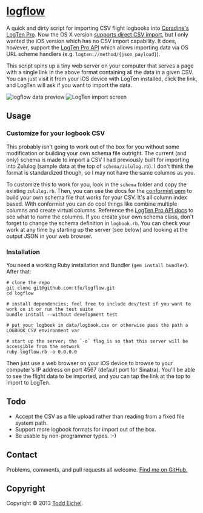 [logflow](http://github.com/tfe/logflow/)
=========================================

A quick and dirty script for importing CSV flight logbooks into [Coradine's LogTen
Pro](http://coradine.com). Now the OS X version [supports direct CSV
import](http://help.coradine.com/kb/logten-pro-mac/how-to-import-your-data), but I only wanted the
iOS version which has no CSV import capability. It does, however, support the [LogTen Pro
API](http://help.coradine.com/kb/customizing-logten/logten-pro-api-for-directly-importing-data)
which allows importing data via OS URL scheme handlers (e.g. `logten://method/{json_payload}`).

This script spins up a tiny web server on your computer that serves a page with a single link in the
above format containing all the data in a given CSV. You can just visit it from your iOS device with
LogTen installed, click the link, and LogTen will ask if you want to import the data.

![logflow data preview](http://files.toddeichel.com/logflow/logflow-1.png)
![LogTen import screen](http://files.toddeichel.com/logflow/logflow-2.png)

Usage
-----

### Customize for your logbook CSV

This probably isn't going to work out of the box for you without some modification or building your
own schema file outright. The current (and only) schema is made to import a CSV I had previously
built for importing into Zululog (sample data at the top of `schema/zululog.rb`). I don't think the
format is standardized though, so I may not have the same columns as you.

To customize this to work for you, look in the `schema` folder and copy the existing `zululog.rb`.
Then, you can use the docs for the [conformist gem](https://github.com/tatey/conformist) to build
your own schema file that works for your CSV. It's all column index based. With conformist you can
do cool things like combine multiple columns and create virtual columns. Reference the [LogTen Pro API docs](http://s3.amazonaws.com/entp-tender-production/assets/f9e264a74a0b287577bf3035c4f400204336d84d/LogTen_Pro_API.pdf)
to see what to name the columns. If you create your own schema class, don't forget to change the
schema definition in `logbook.rb`. You can check your work at any time by starting up the server
(see below) and looking at the output JSON in your web browser.

### Installation

You need a working Ruby installation and Bundler (`gem install bundler`). After that:

    # clone the repo
    git clone git@github.com:tfe/logflow.git
    cd logflow

    # install dependencies; feel free to include dev/test if you want to work on it or run the test suite
    bundle install --without development test

    # put your logbook in data/logbook.csv or otherwise pass the path a LOGBOOK_CSV environment var

    # start up the server; the `-o` flag is so that this server will be accessible from the network
    ruby logflow.rb -o 0.0.0.0

Then just use a web browser on your iOS device to browse to your computer's IP address on port 4567
(default port for Sinatra). You'll be able to see the flight data to be imported, and you can tap
the link at the top to import to LogTen.


Todo
----

* Accept the CSV as a file upload rather than reading from a fixed file system path.
* Support more logbook formats for import out of the box.
* Be usable by non-programmer types. :-)

Contact
-------

Problems, comments, and pull requests all welcome. [Find me on GitHub.](http://github.com/tfe/)


Copyright
---------

Copyright © 2013 [Todd Eichel](http://toddeichel.com/).
